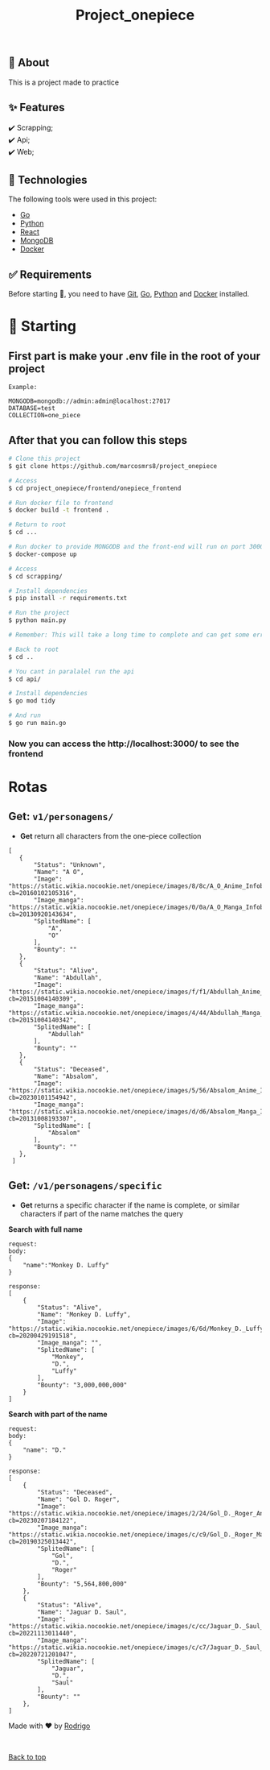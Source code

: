 <div align="center" id="top"> 

  &#xa0;

  <!-- <a href="https://project_onepiece.netlify.app">Demo</a> -->
</div>

<h1 align="center">Project_onepiece</h1>

<p align="center">


  <!-- <img alt="Github issues" src="https://img.shields.io/github/issues/{{YOUR_GITHUB_USERNAME}}/project_onepiece?color=56BEB8" /> -->

  <!-- <img alt="Github forks" src="https://img.shields.io/github/forks/{{YOUR_GITHUB_USERNAME}}/project_onepiece?color=56BEB8" /> -->

  <!-- <img alt="Github stars" src="https://img.shields.io/github/stars/{{YOUR_GITHUB_USERNAME}}/project_onepiece?color=56BEB8" /> -->
</p>

<!-- Status -->

<!-- <h4 align="center"> 
	🚧  Project_onepiece 🚀 Under construction...  🚧
</h4> 

<hr> -->


<br>

## :dart: About ##

This is a project made to practice

## :sparkles: Features ##

:heavy_check_mark: Scrapping;\
:heavy_check_mark: Api;\
:heavy_check_mark: Web;

## :rocket: Technologies ##

The following tools were used in this project:

- [Go](https://go.dev/)
- [Python](https://www.python.org/)
- [React](https://pt-br.reactjs.org/)
- [MongoDB](https://www.mongodb.com/pt-br)
- [Docker](https://www.docker.com)

## :white_check_mark: Requirements ##

Before starting :checkered_flag:, you need to have [Git](https://git-scm.com), [Go](https://go.dev/), [Python](https://www.python.org/) and [Docker](https://www.docker.com) installed.

# :checkered_flag: Starting #
 ## First part is make your .env file in the root of your project ##
```
Example:

MONGODB=mongodb://admin:admin@localhost:27017
DATABASE=test
COLLECTION=one_piece
```
## After that you can follow this steps ##
```bash
# Clone this project
$ git clone https://github.com/marcosmrs8/project_onepiece

# Access
$ cd project_onepiece/frontend/onepiece_frontend

# Run docker file to frontend
$ docker build -t frontend .

# Return to root
$ cd ...

# Run docker to provide MONGODB and the front-end will run on port 3000
$ docker-compose up

# Access
$ cd scrapping/

# Install dependencies
$ pip install -r requirements.txt

# Run the project
$ python main.py

# Remember: This will take a long time to complete and can get some errors

# Back to root
$ cd ..

# You cant in paralalel run the api
$ cd api/

# Install dependencies
$ go mod tidy

# And run
$ go run main.go


```
### Now you can access the http://localhost:3000/ to see the frontend

# Rotas
## Get: `v1/personagens/`
- **Get** return all characters from the one-piece collection
 ``` 
 [
	{
		"Status": "Unknown",
		"Name": "A O",
		"Image": "https://static.wikia.nocookie.net/onepiece/images/8/8c/A_O_Anime_Infobox.png/revision/latest?cb=20160102105316",
		"Image_manga": "https://static.wikia.nocookie.net/onepiece/images/0/0a/A_O_Manga_Infobox.png/revision/latest?cb=20130920143634",
		"SplitedName": [
			"A",
			"O"
		],
		"Bounty": ""
	},
	{
		"Status": "Alive",
		"Name": "Abdullah",
		"Image": "https://static.wikia.nocookie.net/onepiece/images/f/f1/Abdullah_Anime_Infobox.png/revision/latest?cb=20151004140309",
		"Image_manga": "https://static.wikia.nocookie.net/onepiece/images/4/44/Abdullah_Manga_Infobox.png/revision/latest?cb=20151004140342",
		"SplitedName": [
			"Abdullah"
		],
		"Bounty": ""
	},
	{
		"Status": "Deceased",
		"Name": "Absalom",
		"Image": "https://static.wikia.nocookie.net/onepiece/images/5/56/Absalom_Anime_Infobox.png/revision/latest?cb=20230101154942",
		"Image_manga": "https://static.wikia.nocookie.net/onepiece/images/d/d6/Absalom_Manga_Infobox.png/revision/latest?cb=20131008193307",
		"SplitedName": [
			"Absalom"
		],
		"Bounty": ""
	},
  ]
 ```
## Get: `/v1/personagens/specific`
- **Get** returns a specific character if the name is complete, or similar characters if part of the name matches the query

**Search with full name**
```
request:
body:
{
	"name":"Monkey D. Luffy"
}

response:
[
	{
		"Status": "Alive",
		"Name": "Monkey D. Luffy",
		"Image": "https://static.wikia.nocookie.net/onepiece/images/6/6d/Monkey_D._Luffy_Anime_Post_Timeskip_Infobox.png/revision/latest?cb=20200429191518",
		"Image_manga": "",
		"SplitedName": [
			"Monkey",
			"D.",
			"Luffy"
		],
		"Bounty": "3,000,000,000"
	}
]

```
**Search with part of the name**
```
request:
body:
{
	"name": "D."
}

response:
[
	{
		"Status": "Deceased",
		"Name": "Gol D. Roger",
		"Image": "https://static.wikia.nocookie.net/onepiece/images/2/24/Gol_D._Roger_Anime_Infobox.png/revision/latest?cb=20230207184122",
		"Image_manga": "https://static.wikia.nocookie.net/onepiece/images/c/c9/Gol_D._Roger_Manga_Infobox.png/revision/latest?cb=20190325013442",
		"SplitedName": [
			"Gol",
			"D.",
			"Roger"
		],
		"Bounty": "5,564,800,000"
	},
	{
		"Status": "Alive",
		"Name": "Jaguar D. Saul",
		"Image": "https://static.wikia.nocookie.net/onepiece/images/c/cc/Jaguar_D._Saul_Anime_Infobox.png/revision/latest?cb=20221113011440",
		"Image_manga": "https://static.wikia.nocookie.net/onepiece/images/c/c7/Jaguar_D._Saul_Manga_Infobox.png/revision/latest?cb=20220721201047",
		"SplitedName": [
			"Jaguar",
			"D.",
			"Saul"
		],
		"Bounty": ""
	},
]
```

Made with :heart: by <a href="https://github.com/marcosmrs8" target="_blank">Rodrigo</a>

&#xa0;

<a href="#top">Back to top</a>
